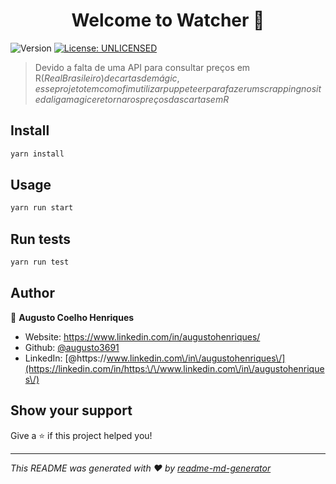 <h1 align="center">Welcome to Watcher 👋</h1>
<p>
  <img alt="Version" src="https://img.shields.io/badge/version-0.0.1-blue.svg?cacheSeconds=2592000" />
  <a href="#" target="_blank">
    <img alt="License: UNLICENSED" src="https://img.shields.io/badge/License-UNLICENSED-yellow.svg" />
  </a>
</p>

> Devido a falta de uma API para consultar preços em R$(Real Brasileiro) de cartas de mágic, esse projeto tem como fim utilizar puppeteer para fazer um scrapping no site da liga magic e retornar os preços das cartas em R$

## Install

```sh
yarn install
```

## Usage

```sh
yarn run start
```

## Run tests

```sh
yarn run test
```

## Author

👤 **Augusto Coelho Henriques**

* Website: https://www.linkedin.com/in/augustohenriques/
* Github: [@augusto3691](https://github.com/augusto3691)
* LinkedIn: [@https:\/\/www.linkedin.com\/in\/augustohenriques\/](https://linkedin.com/in/https:\/\/www.linkedin.com\/in\/augustohenriques\/)

## Show your support

Give a ⭐️ if this project helped you!

***
_This README was generated with ❤️ by [readme-md-generator](https://github.com/kefranabg/readme-md-generator)_